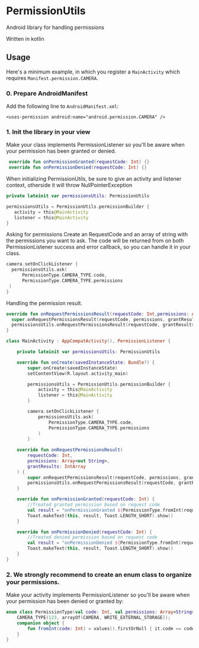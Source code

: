 # PermissionUtils
Android library for handling permissions

Written in kotlin

## Usage

Here's a minimum example, in which you register a `MainActivity` which requires `Manifest.permission.CAMERA`.

### 0. Prepare AndroidManifest

Add the following line to `AndroidManifest.xml`:
 
`<uses-permission android:name="android.permission.CAMERA" />`

### 1. Init the library in your view

Make your class implements PermissionListener so you'll be aware when your permission has been granted or denied.

```kotlin
 override fun onPermissionGranted(requestCode: Int) {}
 override fun onPermissionDenied(requestCode: Int) {}
```

When initializing PermissionUtils, be sure to give an activity and listener context, otherside it will throw NullPointerException

```kotlin
private lateinit var permissionsUtils: PermissionUtils

permissionsUtils = PermissionUtils.permissionBuilder {
   activity = this@MainActivity
   listener = this@MainActivity
}
```

Asking for permissions
Create an RequestCode and an array of string with the permissions you want to ask. 
The code will be returned from on both PermissionListener success and error callback, so you can handle it in your class.

```kotlin
camera.setOnClickListener {
  permissionsUtils.ask(
      PermissionType.CAMERA_TYPE.code,
      PermissionType.CAMERA_TYPE.permissions
 )
}
```

Handling the permission result. 
```kotlin
override fun onRequestPermissionsResult(requestCode: Int,permissions: Array<out String>,grantResults: IntArray){
  super.onRequestPermissionsResult(requestCode, permissions, grantResults)
  permissionsUtils.onRequestPermissionsResult(requestCode, grantResults)
}
```

```kotlin
class MainActivity : AppCompatActivity(), PermissionListener {

    private lateinit var permissionsUtils: PermissionUtils

    override fun onCreate(savedInstanceState: Bundle?) {
        super.onCreate(savedInstanceState)
        setContentView(R.layout.activity_main)

        permissionsUtils = PermissionUtils.permissionBuilder {
            activity = this@MainActivity
            listener = this@MainActivity
        }

        camera.setOnClickListener {
            permissionsUtils.ask(
                PermissionType.CAMERA_TYPE.code,
                PermissionType.CAMERA_TYPE.permissions
            )
        }
    
    override fun onRequestPermissionsResult(
        requestCode: Int,
        permissions: Array<out String>,
        grantResults: IntArray
    ) {
        super.onRequestPermissionsResult(requestCode, permissions, grantResults)
        permissionsUtils.onRequestPermissionsResult(requestCode, grantResults)
    }

    override fun onPermissionGranted(requestCode: Int) {
        //Treated granted permission based on request code
        val result = "onPermissionGranted ${PermissionType.fromInt(requestCode)?.name}"
        Toast.makeText(this, result, Toast.LENGTH_SHORT).show()
    }

    override fun onPermissionDenied(requestCode: Int) {
        //Treated denied permission based on request code
        val result = "onPermissionDenied ${PermissionType.fromInt(requestCode)?.name}"
        Toast.makeText(this, result, Toast.LENGTH_SHORT).show()
    }
}

```

### 2. We strongly recommend to create an enum class to organize your permissions. 

Make your activity implements PermissionListener so you'll be aware when your permission has been denied or granted by:

```kotlin
enum class PermissionType(val code: Int, val permissions: Array<String>) {
    CAMERA_TYPE(123, arrayOf(CAMERA, WRITE_EXTERNAL_STORAGE));
    companion object {
        fun fromInt(code: Int) = values().firstOrNull { it.code == code }
    }
}
```
